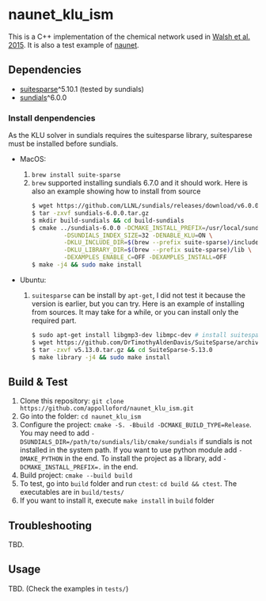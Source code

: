 # naunet_klu_ism

This is a C++ implementation of the chemical network used in [Walsh et al. 2015](https://ui.adsabs.harvard.edu/abs/2015A%26A...582A..88W/abstract). 
It is also a test example of [naunet](https://github.com/appolloford/naunet).

## Dependencies

- [suitesparse](https://github.com/DrTimothyAldenDavis/SuiteSparse)^5.10.1 (tested by sundials)
- [sundials](https://github.com/LLNL/sundials)^6.0.0

### Install denpendencies

As the KLU solver in sundials requires the suitesparse library, suitesparese must be installed before sundials.

- MacOS: 
  1. `brew install suite-sparse`
  2. `brew` supported installing sundials 6.7.0 and it should work. Here is also an example showing how to install from source
     ```bash
     $ wget https://github.com/LLNL/sundials/releases/download/v6.0.0/sundials-6.0.0.tar.gz
     $ tar -zxvf sundials-6.0.0.tar.gz
     $ mkdir build-sundials && cd build-sundials
     $ cmake ../sundials-6.0.0 -DCMAKE_INSTALL_PREFIX=/usr/local/sundials \
              -DSUNDIALS_INDEX_SIZE=32 -DENABLE_KLU=ON \
              -DKLU_INCLUDE_DIR=$(brew --prefix suite-sparse)/include \
              -DKLU_LIBRARY_DIR=$(brew --prefix suite-sparse)/lib \
              -DEXAMPLES_ENABLE_C=OFF -DEXAMPLES_INSTALL=OFF
     $ make -j4 && sudo make install
     ```

- Ubuntu:
  1. `suitesparse` can be install by `apt-get`, I did not test it because the version is earlier, but you can try.
     Here is an example of installing from sources. It may take for a while, or you can install only the required part.
     ```bash
     $ sudo apt-get install libgmp3-dev libmpc-dev # install suitesparse dependencies
     $ wget https://github.com/DrTimothyAldenDavis/SuiteSparse/archive/refs/tags/v5.13.0.tar.gz 
     $ tar -zxvf v5.13.0.tar.gz && cd SuiteSparse-5.13.0
     $ make library -j4 && sudo make install
     ```

## Build & Test

1. Clone this repository: `git clone https://github.com/appolloford/naunet_klu_ism.git`
2. Go into the folder: `cd naunet_klu_ism`
3. Configure the project: `cmake -S. -Bbuild -DCMAKE_BUILD_TYPE=Release`. 
   You may need to add `-DSUNDIALS_DIR=/path/to/sundials/lib/cmake/sundials` if sundials is not installed in the system path.
   If you want to use python module add `-DMAKE_PYTHON` in the end.
   To install the project as a library, add `-DCMAKE_INSTALL_PREFIX=.` in the end.
4. Build project: `cmake --build build`
5. To test, go into `build` folder and run `ctest`: `cd build && ctest`. The executables are in `build/tests/`
6. If you want to install it, execute `make install` in `build` folder

## Troubleshooting

TBD.

## Usage

TBD. (Check the examples in `tests/`)
